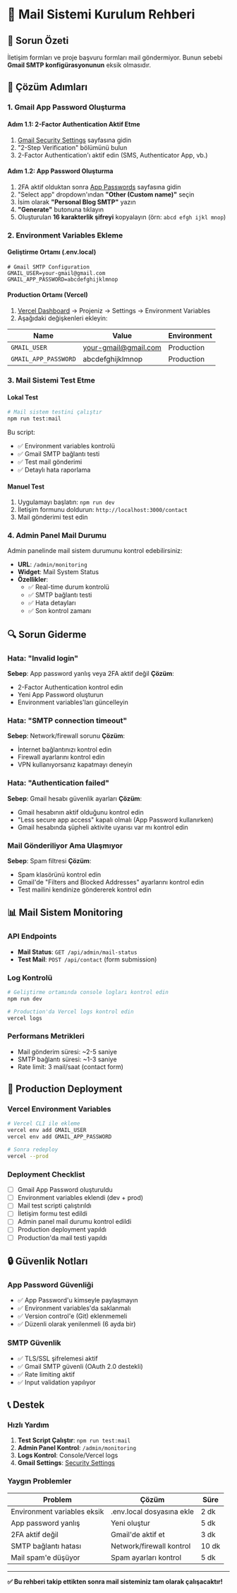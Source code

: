 # 📧 Mail Sistemi Kurulum Rehberi

## 🚨 Sorun Özeti

İletişim formları ve proje başvuru formları mail göndermiyor. Bunun sebebi **Gmail SMTP konfigürasyonunun** eksik olmasıdır.

## 🔧 Çözüm Adımları

### 1. Gmail App Password Oluşturma

#### Adım 1.1: 2-Factor Authentication Aktif Etme
1. [Gmail Security Settings](https://myaccount.google.com/security) sayfasına gidin
2. "2-Step Verification" bölümünü bulun
3. 2-Factor Authentication'ı aktif edin (SMS, Authenticator App, vb.)

#### Adım 1.2: App Password Oluşturma
1. 2FA aktif olduktan sonra [App Passwords](https://myaccount.google.com/apppasswords) sayfasına gidin
2. "Select app" dropdown'ından **"Other (Custom name)"** seçin
3. İsim olarak **"Personal Blog SMTP"** yazın
4. **"Generate"** butonuna tıklayın
5. Oluşturulan **16 karakterlik şifreyi** kopyalayın (örn: `abcd efgh ijkl mnop`)

### 2. Environment Variables Ekleme

#### Geliştirme Ortamı (.env.local)
```env
# Gmail SMTP Configuration
GMAIL_USER=your-gmail@gmail.com
GMAIL_APP_PASSWORD=abcdefghijklmnop
```

#### Production Ortamı (Vercel)
1. [Vercel Dashboard](https://vercel.com/dashboard) → Projeniz → Settings → Environment Variables
2. Aşağıdaki değişkenleri ekleyin:

| Name | Value | Environment |
|------|-------|-------------|
| `GMAIL_USER` | your-gmail@gmail.com | Production |
| `GMAIL_APP_PASSWORD` | abcdefghijklmnop | Production |

### 3. Mail Sistemi Test Etme

#### Lokal Test
```bash
# Mail sistem testini çalıştır
npm run test:mail
```

Bu script:
- ✅ Environment variables kontrolü
- ✅ Gmail SMTP bağlantı testi
- ✅ Test mail gönderimi
- ✅ Detaylı hata raporlama

#### Manuel Test
1. Uygulamayı başlatın: `npm run dev`
2. İletişim formunu doldurun: `http://localhost:3000/contact`
3. Mail gönderimi test edin

### 4. Admin Panel Mail Durumu

Admin panelinde mail sistem durumunu kontrol edebilirsiniz:
- **URL**: `/admin/monitoring` 
- **Widget**: Mail System Status
- **Özellikler**:
  - ✅ Real-time durum kontrolü
  - ✅ SMTP bağlantı testi
  - ✅ Hata detayları
  - ✅ Son kontrol zamanı

## 🔍 Sorun Giderme

### Hata: "Invalid login"
**Sebep**: App password yanlış veya 2FA aktif değil
**Çözüm**:
- 2-Factor Authentication kontrol edin
- Yeni App Password oluşturun
- Environment variables'ları güncelleyin

### Hata: "SMTP connection timeout"
**Sebep**: Network/firewall sorunu
**Çözüm**:
- İnternet bağlantınızı kontrol edin
- Firewall ayarlarını kontrol edin
- VPN kullanıyorsanız kapatmayı deneyin

### Hata: "Authentication failed"
**Sebep**: Gmail hesabı güvenlik ayarları
**Çözüm**:
- Gmail hesabının aktif olduğunu kontrol edin
- "Less secure app access" kapalı olmalı (App Password kullanırken)
- Gmail hesabında şüpheli aktivite uyarısı var mı kontrol edin

### Mail Gönderiliyor Ama Ulaşmıyor
**Sebep**: Spam filtresi
**Çözüm**:
- Spam klasörünü kontrol edin
- Gmail'de "Filters and Blocked Addresses" ayarlarını kontrol edin
- Test mailini kendinize göndererek kontrol edin

## 📊 Mail Sistem Monitoring

### API Endpoints
- **Mail Status**: `GET /api/admin/mail-status`
- **Test Mail**: `POST /api/contact` (form submission)

### Log Kontrolü
```bash
# Geliştirme ortamında console logları kontrol edin
npm run dev

# Production'da Vercel logs kontrol edin
vercel logs
```

### Performans Metrikleri
- Mail gönderim süresi: ~2-5 saniye
- SMTP bağlantı süresi: ~1-3 saniye
- Rate limit: 3 mail/saat (contact form)

## 🚀 Production Deployment

### Vercel Environment Variables
```bash
# Vercel CLI ile ekleme
vercel env add GMAIL_USER
vercel env add GMAIL_APP_PASSWORD

# Sonra redeploy
vercel --prod
```

### Deployment Checklist
- [ ] Gmail App Password oluşturuldu
- [ ] Environment variables eklendi (dev + prod)
- [ ] Mail test scripti çalıştırıldı
- [ ] İletişim formu test edildi
- [ ] Admin panel mail durumu kontrol edildi
- [ ] Production deployment yapıldı
- [ ] Production'da mail testi yapıldı

## 🔒 Güvenlik Notları

### App Password Güvenliği
- ✅ App Password'u kimseyle paylaşmayın
- ✅ Environment variables'da saklanmalı
- ✅ Version control'e (Git) eklenmemeli
- ✅ Düzenli olarak yenilenmeli (6 ayda bir)

### SMTP Güvenlik
- ✅ TLS/SSL şifrelemesi aktif
- ✅ Gmail SMTP güvenli (OAuth 2.0 destekli)
- ✅ Rate limiting aktif
- ✅ Input validation yapılıyor

## 📞 Destek

### Hızlı Yardım
1. **Test Script Çalıştır**: `npm run test:mail`
2. **Admin Panel Kontrol**: `/admin/monitoring`
3. **Logs Kontrol**: Console/Vercel logs
4. **Gmail Settings**: [Security Settings](https://myaccount.google.com/security)

### Yaygın Problemler
| Problem | Çözüm | Süre |
|---------|-------|------|
| Environment variables eksik | .env.local dosyasına ekle | 2 dk |
| App password yanlış | Yeni oluştur | 5 dk |
| 2FA aktif değil | Gmail'de aktif et | 3 dk |
| SMTP bağlantı hatası | Network/firewall kontrol | 10 dk |
| Mail spam'e düşüyor | Spam ayarları kontrol | 5 dk |

---

**✅ Bu rehberi takip ettikten sonra mail sisteminiz tam olarak çalışacaktır!**
